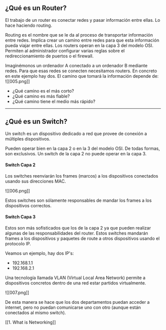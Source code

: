 <h2>¿Qué es un Router?</h2>

El trabajo de un router es conectar redes y pasar información entre ellas. Lo hace haciendo routing.

Routing es el nombre que se le da al proceso de transportar información entre redes. Implica crear un camino entre redes para que esta información pueda viajar entre ellas. Los routers operan en la capa 3 del modelo OSI. Permiten al administrador configurar varias reglas sobre el redireccionamiento de puertos o el firewall.

Imaginémonos un ordenador A conectado a un ordenador B mediante redes. Para que esas redes se conecten necesitamos routers. En concreto en este ejemplo hay dos. El camino que tomará la información depende de:
![[005.png]]
- ¿Qué camino es el más corto?
- ¿Qué camino es más fiable?
- ¿Qué camino tiene el medio más rápido?

--------------------
<h2>¿Qué es un Switch?</h2>
Un switch es un dispositivo dedicado a red que provee de conexión a múltiples dispositivos.

Pueden operar bien en la capa 2 o en la 3 del modelo OSI. De todas formas, son exclusivos. Un switch de la capa 2 no puede operar en la capa 3.

<h4>Switch Capa 2</h4>
Los switches reenviarán los frames (marcos) a los dispositivos conectados usando sus direcciones MAC.

![[006.png]]

Estos switches son sólamente responsables de mandar los frames a los dispositivos correctos.
<h4>Switch Capa 3</h4>
Estos son más sofisticados que los de la capa 2 ya que pueden realizar algunas de las responsabilidades del router. Estos switches mandarán frames a los dispositivos y paquetes de route a otros dispositivos usando el protocolo IP.

Veamos un ejemplo, hay dos IP's:

- 192.168.1.1
- 192.168.2.1

Una tecnología llamada VLAN (Virtual Local Area Network) permite a dispositivos concretos dentro de una red estar partidos virtualmente. 

![[007.png]]

De esta manera se hace que los dos departamentos puedan acceder a internet, pero no puedan comunicarse uno con otro (aunque están conectados al mismo switch).

[[1. What is Networking]]